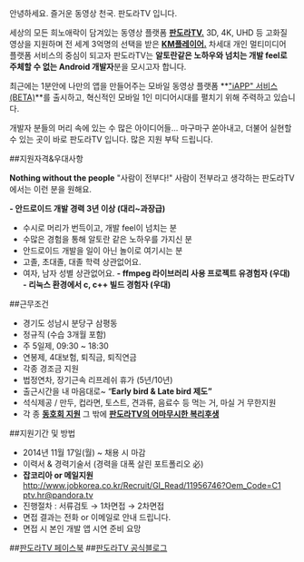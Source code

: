 안녕하세요.
즐거운 동영상 천국. 판도라TV 입니다.

세상의 모든 희노애락이 담겨있는 동영상 플랫폼 **[판도라TV.](http://pandora.tv)**
3D, 4K, UHD 등 고화질 영상을 지원하며 전 세계 3억명의 선택을 받은 **[KM플레이어.](http://www.kmplayer.com)**
차세대 개인 멀티미디어 플랫폼 서비스의 중심이 되고자 판도라TV는
**알토란같은 노하우와 넘치는 개발 feel로 주체할 수 없는 Android 개발자**분을 모시고자 합니다.

최근에는 1분안에 나만의 앱을 만들어주는 모바일 동영상 플랫폼 **["iAPP" 서비스(BETA)](http://iapp.pandora.tv/ptv_img/iapp/iapp_inter.html?&ref=main&lot=gnb)**를 출시하고, 혁신적인 모바일 1인 미디어시대를 펼치기 위해 주력하고 있습니다.

개발자 분들의 머리 속에 있는 수 많은 아이디어들...
마구마구 쏟아내고, 더불어 실현할 수 있는 곳이 바로 판도라TV 입니다.
많은 지원 부탁 드립니다.


##지원자격&우대사항

**Nothing without the people** "사람이 전부다!"
사람이 전부라고 생각하는 판도라TV에서는 이런 분을 원해요.

**- 안드로이드 개발 경력 3년 이상 (대리~과장급)**
- 수시로 머리가 번득이고, 개발 feel이 넘치는 분
- 수많은 경험을 통해 알토란 같은 노하우를 가지신 분
- 안드로이드 개발을 일이 아닌 놀이로 여기시는 분
- 고졸, 초대졸, 대졸 학력 상관없어요.
- 여자, 남자 성별 상관없어요.
**- ffmpeg 라이브러리 사용 프로젝트 유경험자 (우대)**
**- 리눅스 환경에서 c, c++ 빌드 경험자 (우대)**


##근무조건

- 경기도 성남시 분당구 삼평동
- 정규직 (수습 3개월 포함)
- 주 5일제, 09:30 ~ 18:30
- 연봉제, 4대보험, 퇴직금, 퇴직연금
- 각종 경조금 지원
- 법정연차, 장기근속 리프레쉬 휴가 (5년/10년)
- 출근시간을 내 마음대로~ “**Early bird & Late bird 제도”** 
- 석식제공 / 만두, 컵라면, 토스트, 견과류, 음료수 등 먹는 거, 마실 거 무한지원
- 각 종 **[동호회 지원](http://pandoratvwith.tistory.com/entry/판도라티비-동호회-구경가자)**
  그 밖에 **[판도라TV의 어마무시한 복리후생](http://pandoratvwith.tistory.com/entry/판도라티비-노현승프로의-은밀한-하루-일정)**


##지원기간 및 방법


- 2014년 11월 17일(월) ~ 채용 시 마감
- 이력서 & 경력기술서 (경력을 대폭 살린 포트폴리오 必) 
- **잡코리아 or 메일지원** 
  http://www.jobkorea.co.kr/Recruit/GI_Read/11956746?Oem_Code=C1
  ptv.hr@pandora.tv
- 진행절차 : 서류검토 → 1차면접 → 2차면접
- 면접 결과는 전화 or 이메일로 안내 드립니다. 
- 면접 시 본인 개발 앱 시연 준비 요망


##[판도라TV 페이스북](https://www.facebook.com/pandoratv)
##[판도라TV 공식블로그](http://pandoratvwith.tistory.com/)







